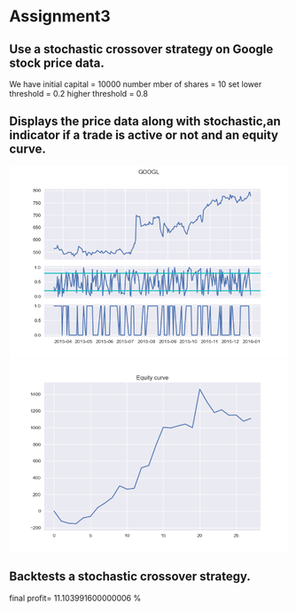 # Assignment3

## Use a stochastic crossover strategy on Google stock price data. 

We have initial capital  = 10000
number mber of shares = 10
set
lower threshold = 0.2
higher threshold = 0.8

## Displays the price data along with stochastic,an indicator if a trade is active or not and an equity curve.
![](https://github.com/algo23-222040060/Assignment3/blob/main/GOOGL.png)
![](https://github.com/algo23-222040060/Assignment3/blob/main/Equity.png)

## Backtests a stochastic crossover strategy.
final profit=
11.103991600000006 %

